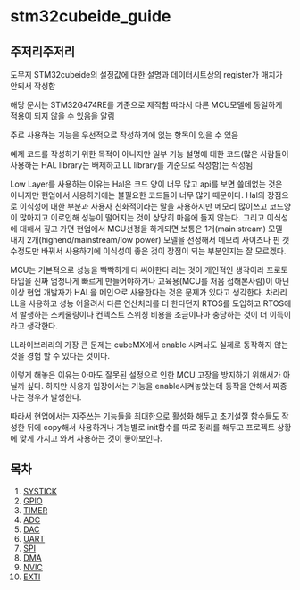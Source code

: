 # stm32cubeide_guide

## 주저리주저리
도무지 STM32cubeide의 설정값에 대한 설명과 데이터시트상의 register가 매치가 안되서 작성함

 해당 문서는 STM32G474RE를 기준으로 제작함 따라서 다른 MCU모델에 동일하게 적용이 되지 않을 수 있음을 알림

 주로 사용하는 기능을 우선적으로 작성하기에 없는 항목이 있을 수 있음
 
 예제 코드를 작성하기 위한 목적이 아니지만 일부 기능 설명에 대한 코드(많은 사람들이 사용하는 HAL library는 배제하고 LL library를 기준으로 작성함)는 작성됨

 Low Layer를 사용하는 이유는 Hal은 코드 양이 너무 많고 api를 보면 쓸데없는 것은 아니지만 현업에서 사용하기에는 불필요한 코드들이 너무 많기 때문이다.
 Hal의 장점으로 이식성에 대한 부분과 사용자 친화적이라는 말을 사용하지만 메모리 많이쓰고 코드양이 많아지고 이로인해 성능이 떨어지는 것이 상당히 마음에 들지 않는다.
 그리고 이식성에 대해서 짚고 가면 현업에서 MCU선정을 하게되면 보통은 1개(main stream) 모델 내지 2개(highend/mainstream/low power) 모델을 선정해서 메모리 사이즈나 핀 갯수정도만 바꿔서 사용하기에 이식성이 좋은 것이 장점이 되는 부분인지는 잘 모르겠다.

 MCU는 기본적으로 성능을 빡빡하게 다 써야한다 라는 것이 개인적인 생각이라 프로토타입을 진짜 엄청나게 빠르게 만들어야하거나 교육용(MCU를 처음 접해본사람)이 아닌 이상 현업 개발자가 HAL을 메인으로 사용한다는 것은 문제가 있다고 생각한다.
 차라리 LL을 사용하고 성능 어올려서 다른 연산처리를 더 한다던지 RTOS를 도입하고 RTOS에서 발생하는 스케줄링이나 컨텍스트 스위칭 비용을 조금이나마 충당하는 것이 더 이득이라고 생각한다.

 LL라이브러리의 가장 큰 문제는 cubeMX에서 enable 시켜놔도 실제로 동작하지 않는 것을 경험 할 수 있다는 것이다.

이렇게 해놓은 이유는 아마도 잘못된 설정으로 인한 MCU 고장을 방지하기 위해서가 아닐까 싶다. 하지만 사용자 입장에서는 기능을 enable시켜놓았는데 동작을 안해서 짜증나는 경우가 발생한다.

따라서 현업에서는 자주쓰는 기능들을 최대한으로 활성화 해두고 초기설절 함수들도 작성한 뒤에 copy해서 사용하거나 기능별로 init함수를 따로 정리를 해두고 프로젝트 상황에 맞게 가지고 와서 사용하는 것이 좋아보인다.

 
## 목차
1. [SYSTICK](SYSTICK/SYSTICK.md)
2. [GPIO](GPIO/GPIO.md)
3. [TIMER](TIMER/TIMER.md)
4. [ADC](ADC/ADC.md)
5. [DAC](DAC/DAC.md)
6. [UART](UART/UART.md)
7. [SPI](SPI/SPI.md)
8. [DMA](DMA/DMA.md)
9. [NVIC](NVIC/NVIC.md)
10. [EXTI](EXTI/EXTI.md)